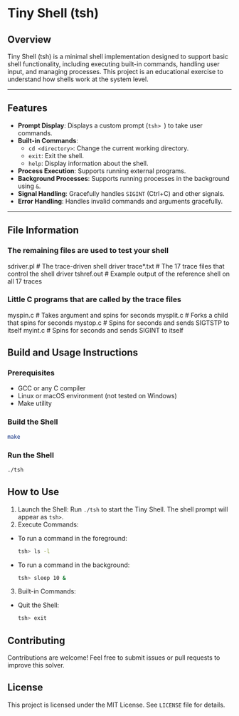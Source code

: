 # Tiny Shell (tsh)

## Overview

Tiny Shell (tsh) is a minimal shell implementation designed to support basic shell functionality, including executing built-in commands, handling user input, and managing processes. This project is an educational exercise to understand how shells work at the system level.

---

## Features

- **Prompt Display**: Displays a custom prompt (`tsh> `) to take user commands.
- **Built-in Commands**:
  - `cd <directory>`: Change the current working directory.
  - `exit`: Exit the shell.
  - `help`: Display information about the shell.
- **Process Execution**: Supports running external programs.
- **Background Processes**: Supports running processes in the background using `&`.
- **Signal Handling**: Gracefully handles `SIGINT` (Ctrl+C) and other signals.
- **Error Handling**: Handles invalid commands and arguments gracefully.

---

## File Information
### The remaining files are used to test your shell
sdriver.pl	# The trace-driven shell driver
trace*.txt	# The 17 trace files that control the shell driver
tshref.out 	# Example output of the reference shell on all 17 traces

### Little C programs that are called by the trace files
myspin.c	# Takes argument <n> and spins for <n> seconds
mysplit.c	# Forks a child that spins for <n> seconds
mystop.c        # Spins for <n> seconds and sends SIGTSTP to itself
myint.c         # Spins for <n> seconds and sends SIGINT to itself


## Build and Usage Instructions

### Prerequisites
 - GCC or any C compiler
 - Linux or macOS environment (not tested on Windows)
 - Make utility

### Build the Shell
```bash
make
```

### Run the Shell
```bash
./tsh
```

## How to Use
1. Launch the Shell: Run `./tsh` to start the Tiny Shell. The shell prompt will appear as `tsh>`.
2. Execute Commands:
  - To run a command in the foreground:
    ```bash
    tsh> ls -l
    ```
  - To run a command in the background:
    ```bash
    tsh> sleep 10 &
    ```
3. Built-in Commands:
  - Quit the Shell:
    ```bash
    tsh> exit
    ```

## Contributing
Contributions are welcome! Feel free to submit issues or pull requests to improve this solver.

## License
This project is licensed under the MIT License. See `LICENSE` file for details.




